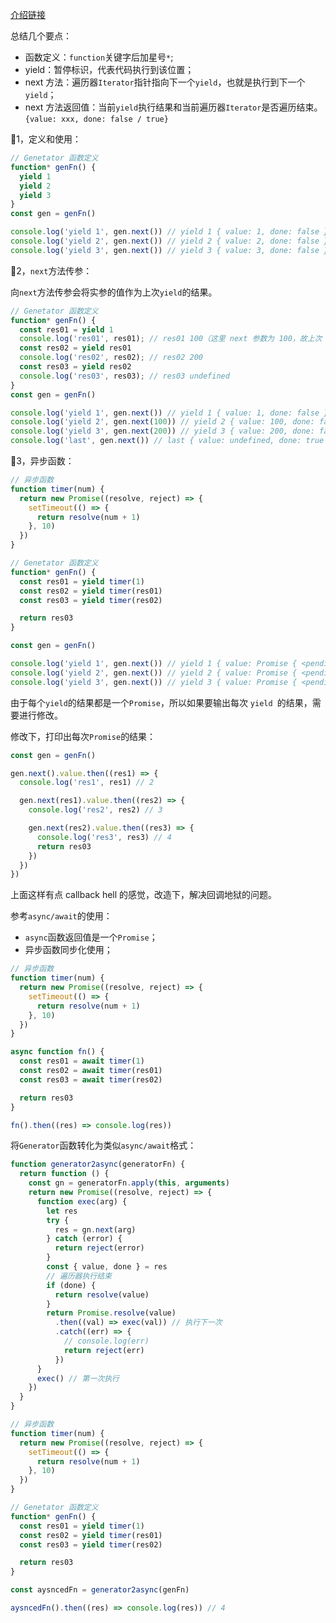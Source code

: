 [介绍链接](https://es6.ruanyifeng.com/#docs/generator)

总结几个要点：

- 函数定义：`function`关键字后加星号`*`;
- yield：暂停标识，代表代码执行到该位置；
- next 方法：遍历器`Iterator`指针指向下一个`yield`，也就是执行到下一个`yield`；
- next 方法返回值：当前`yield`执行结果和当前遍历器`Iterator`是否遍历结束。`{value: xxx, done: false / true}`

🌰1，定义和使用：

```js
// Genetator 函数定义
function* genFn() {
  yield 1
  yield 2
  yield 3
}
const gen = genFn()

console.log('yield 1', gen.next()) // yield 1 { value: 1, done: false }
console.log('yield 2', gen.next()) // yield 2 { value: 2, done: false }
console.log('yield 3', gen.next()) // yield 3 { value: 3, done: false }
```

🌰2，`next`方法传参：

向`next`方法传参会将实参的值作为上次`yield`的结果。

```js
// Genetator 函数定义
function* genFn() {
  const res01 = yield 1
  console.log('res01', res01); // res01 100（这里 next 参数为 100，故上次 yield 的执行结果为 100）
  const res02 = yield res01
  console.log('res02', res02); // res02 200
  const res03 = yield res02
  console.log('res03', res03); // res03 undefined
}
const gen = genFn()

console.log('yield 1', gen.next()) // yield 1 { value: 1, done: false }
console.log('yield 2', gen.next(100)) // yield 2 { value: 100, done: false }
console.log('yield 3', gen.next(200)) // yield 3 { value: 200, done: false }
console.log('last', gen.next()) // last { value: undefined, done: true }
```

🌰3，异步函数：

```js
// 异步函数
function timer(num) {
  return new Promise((resolve, reject) => {
    setTimeout(() => {
      return resolve(num + 1)
    }, 10)
  })
}

// Genetator 函数定义
function* genFn() {
  const res01 = yield timer(1)
  const res02 = yield timer(res01)
  const res03 = yield timer(res02)

  return res03
}

const gen = genFn()

console.log('yield 1', gen.next()) // yield 1 { value: Promise { <pending> }, done: false }
console.log('yield 2', gen.next()) // yield 2 { value: Promise { <pending> }, done: false }
console.log('yield 3', gen.next()) // yield 3 { value: Promise { <pending> }, done: false }
```

由于每个`yield`的结果都是一个`Promise`，所以如果要输出每次 `yield `的结果，需要进行修改。

修改下，打印出每次`Promise`的结果：

```js
const gen = genFn()

gen.next().value.then((res1) => {
  console.log('res1', res1) // 2

  gen.next(res1).value.then((res2) => {
    console.log('res2', res2) // 3

    gen.next(res2).value.then((res3) => {
      console.log('res3', res3) // 4
      return res03
    })
  })
})
```

上面这样有点 callback hell 的感觉，改造下，解决回调地狱的问题。

参考`async/await`的使用：

- `async`函数返回值是一个`Promise`；
- 异步函数同步化使用；

```js
// 异步函数
function timer(num) {
  return new Promise((resolve, reject) => {
    setTimeout(() => {
      return resolve(num + 1)
    }, 10)
  })
}

async function fn() {
  const res01 = await timer(1)
  const res02 = await timer(res01)
  const res03 = await timer(res02)

  return res03
}

fn().then((res) => console.log(res))
```

将`Generator`函数转化为类似`async/await`格式：

```js
function generator2async(generatorFn) {
  return function () {
    const gn = generatorFn.apply(this, arguments)
    return new Promise((resolve, reject) => {
      function exec(arg) {
        let res
        try {
          res = gn.next(arg)
        } catch (error) {
          return reject(error)
        }
        const { value, done } = res
        // 遍历器执行结束
        if (done) {
          return resolve(value)
        }
        return Promise.resolve(value)
          .then((val) => exec(val)) // 执行下一次
          .catch((err) => {
            // console.log(err)
            return reject(err)
          })
      }
      exec() // 第一次执行
    })
  }
}

// 异步函数
function timer(num) {
  return new Promise((resolve, reject) => {
    setTimeout(() => {
      return resolve(num + 1)
    }, 10)
  })
}

// Genetator 函数定义
function* genFn() {
  const res01 = yield timer(1)
  const res02 = yield timer(res01)
  const res03 = yield timer(res02)

  return res03
}

const aysncedFn = generator2async(genFn)

aysncedFn().then((res) => console.log(res)) // 4
```

